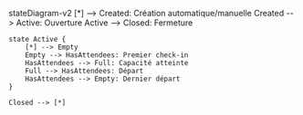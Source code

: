 stateDiagram-v2
    [*] --> Created: Création automatique/manuelle
    Created --> Active: Ouverture
    Active --> Closed: Fermeture
    
    state Active {
        [*] --> Empty
        Empty --> HasAttendees: Premier check-in
        HasAttendees --> Full: Capacité atteinte
        Full --> HasAttendees: Départ
        HasAttendees --> Empty: Dernier départ
    }
    
    Closed --> [*] 